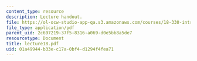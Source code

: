 ```yaml
---
content_type: resource
description: Lecture handout.
file: https://ol-ocw-studio-app-qa.s3.amazonaws.com/courses/18-330-introduction-to-numerical-analysis-spring-2004/01a49944b33ec17a0bf4d1294f4fea71_lecture18.pdf
file_type: application/pdf
parent_uid: 2c697219-37f5-8316-a069-d0e5bb8a5de7
resourcetype: Document
title: lecture18.pdf
uid: 01a49944-b33e-c17a-0bf4-d1294f4fea71
---
```

